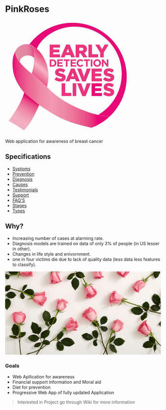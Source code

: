 # PinkRoses

![Breast Cancer](images/images.jpeg)

Web application for awareness of breast cancer


## Specifications

* [Syptoms](https://github.com/Saichethan/PinkRoses/blob/master/wiki/Syptoms.md)
* [Prevention](https://github.com/Saichethan/PinkRoses/blob/master/wiki/Prevention.md)
* [Diagnosis](https://github.com/Saichethan/PinkRoses/blob/master/wiki/Diagnosis.md)
* [Causes](https://github.com/Saichethan/PinkRoses/blob/master/wiki/Causes.md)
* [Testimonials](https://github.com/Saichethan/PinkRoses/wiki/Testimonials)
* [Support](https://github.com/Saichethan/PinkRoses/wiki/Support)
* [FAQ'S](https://github.com/Saichethan/PinkRoses/wiki/FAQ'S)
* [Stages](https://github.com/Saichethan/PinkRoses/blob/master/wiki/Stages.md)
* [Types](https://github.com/Saichethan/PinkRoses/blob/master/wiki/Types.md)


## Why?

* Increasing number of cases at alarming rate.
* Diagnosis models are trained on data of only 3% of people (in US lesser in other).
* Changes in life style and enivornment.
* one in four victims die due to lack of quality data (less data less features to classify).

![Pink Roses](images/roses.png)
### Goals

* Web Apllication for awareness 
* Financial support information and Moral aid
* Diet for prevention
* Progressive Web App of fully updated Application 


> Interested in Project go through Wiki for more information
